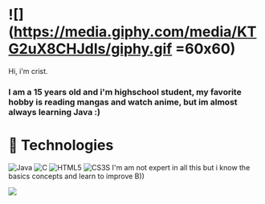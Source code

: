 # ![](https://media.giphy.com/media/KTG2uX8CHJdIs/giphy.gif =60x60)   
Hi, i'm crist. 

### I am a 15 years old and  i'm highschool student, my favorite hobby is reading mangas and watch anime, but im almost always learning Java :)  
# :construction: Technologies
![Java](https://img.shields.io/badge/Java-ED8B00?style=for-the-badge&logo=java&logoColor=white)
![C](https://img.shields.io/badge/C-00599C?style=for-the-badge&logo=c&logoColor=white)
![HTML5](https://img.shields.io/badge/HTML5-E34F26?style=for-the-badge&logo=html5&logoColor=white)
![CS3S](https://img.shields.io/badge/CSS3-1572B6?style=for-the-badge&logo=css3&logoColor=white)
I'm am not expert in all this but i know the basics concepts and learn to improve B))

![](https://media.giphy.com/media/11lxCeKo6cHkJy/giphy.gif)
